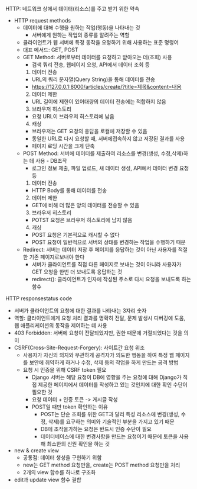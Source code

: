 HTTP: 네트워크 상에서 데이터(리소스)를 주고 받기 위한 약속
- HTTP request methods
  - 데이터에 대해 수행을 원하는 작업(행동)을 나타내는 것
    - 서버에게 원하는 작업의 종류를 알려주는 역할
  - 클라이언트가 웹 서버에 특정 동작을 요청하기 위해 사용하는 표준 명령어
  - 대표 메서드: GET, POST
  - GET Method: 서버로부터 데이터를 요청하고 받아오는 데(조회) 사용
    - 검색 쿼리 전송, 웹페이지 요청, API에서 데이터 조회 등 
    1. 데이터 전송
      - URL의 쿼리 문자열(Query String)을 통해 데이터를 전송
      - https://127.0.0.1:8000/articles/create/?title=제목&content=내용
    2. 데이터 제한
      - URL 길이에 제한이 있어대량의 데이터 전송에는 적합하지 않음
    3. 브라우저 히스토리
      - 요청 URL이 브라우저 히스토리에 남음
    4. 캐싱
      - 브라우저는 GET 요청의 응답을 로컬에 저장할 수 있음
      - 동일한 URL로 다시 요청할 때, 서버에접속하지 않고 저장된 결과를 사용
      - 페이지 로딩 시간을 크게 단축 
  - POST Method: 서버에 데이터를 제출하여 리소스를 변경(생성, 수정,삭제)하는 데 사용 - DB조작
    - 로그인 정보 제출, 파일 업로드, 새 데이터 생성, API에서 데이터 변경 요청 등
    1. 데이터 전송
      - HTTP Body를 통해 데이터를 전송
    2. 데이터 제한
      - GET에 비해 더 많은 양의 데이터를 전송할 수 있음
    3. 브라우저 히스토리
      - POTST 요청은 브라우저 히스토리에 남지 않음 
    4. 캐싱
      - POST 요청은 기본적으로 캐시할 수 없다
      - POST 요청이 일반적으로 서버의 상태를 변경하는 작업을 수행하기 때문
   - Redirect: 서버는 데이터 저장 후 페이지를 응답하는 것이 아닌 사용자를 적절한 기존 페이지로보내야 한다
     - 서버가 클라이언트를 직접 다른 페이지로 보내는 것이 아니라 사용자가 GET 요청을 한번 더 보내도록 응답하는 것
     - redirect(): 클라이언트가 인자에 작성된 주소로 다시 요청을 보내도록 하는 함수

HTTP responsestatus code
  - 서버가 클라이언트의 요청에 대한 결과를 나타내는 3자리 숫자
  - 역할: 클라이언트에게 요청 처리 결과를 명확히 전달, 문제 발생시 디버깅에 도움, 웹 애플리케이션의 동작을 제어하는 데 사용
  - 403 Forbidden: 서버에 요청이 전달되었지만, 권한 때문에 거절되었다는 것을 의미
  - CSRF(Cross-Site-Request-Forgery): 사이트간 요청 위조
    - 사용자가 자신의 의지와 무관하게 공격자가 의도한 행동을 하여 특정 웹 페이지를 보안에 취약하게 하거나 수정, 삭제 등의 작업을 하게 만드는 공격 방법
    - 요청 시 인증을 위해 CSRF token 필요
      - Django 서버는 해당 요청이 DB에 영향을 주는 요청에 대해 Django가 직접 제공한 페이지에서 데이터를 작성하고 있는 것인지에 대한 확인 수단이 필요한 것
      - 요청 데이터 + 인증 토큰 -> 게시글 작성
      - POST일 때만 token 확인하는 이유
        - POST는 단순 조회를 위한 GET과 달리 특성 리소스에 변경(생성, 수정, 삭제)를 요구하는 의미와 기술적인 부분을 가지고 있기 때문
        - DB에 조작을가하는 요청은 반드시 인증 수단이 필요
        - 데이터베이스에 대한 변경사항을 만드는 요청이기 때문에 토큰을 사용해 최소한의 신원 확인을 하는 것
- new & create view
  - 공통점: 데이터 생성을 구현하기 위함
  - new는 GET method 요청만을, create는 POST method 요청만을 처리
  - 2개의 view 함수를 하나로 구조화
- edit과 update view 함수 결합